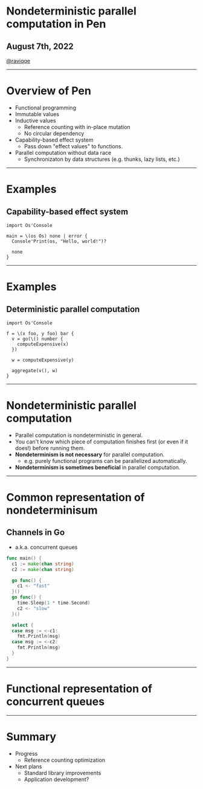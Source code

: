 # Nondeterministic parallel computation in Pen

## August 7th, 2022

[@raviqqe](https://github.com/raviqqe)

---

# Overview of Pen

- Functional programming
- Immutable values
- Inductive values
  - Reference counting with in-place mutation
  - No circular dependency
- Capability-based effect system
  - Pass down "effect values" to functions.
- Parallel computation without data race
  - Synchronizaton by data structures (e.g. thunks, lazy lists, etc.)

---

# Examples

## Capability-based effect system

```pen
import Os'Console

main = \(os Os) none | error {
  Console'Print(os, "Hello, world!")?

  none
}
```

---

# Examples

## Deterministic parallel computation

```pen
import Os'Console

f = \(x foo, y foo) bar {
  v = go(\() number {
    computeExpensive(x)
  })

  w = computeExpensive(y)

  aggregate(v(), w)
}
```

---

# Nondeterministic parallel computation

- Parallel computation is nondeterministic in general.
- You can't know which piece of computation finishes first (or even if it does!) before running them.
- **Nondeterminism is not necessary** for parallel computation.
  - e.g. purely functional programs can be parallelized automatically.
- **Nondeterminism is sometimes beneficial** in parallel computation.

---

# Common representation of nondeterminisum

## Channels in Go

- a.k.a. concurrent queues

```go
func main() {
  c1 := make(chan string)
  c2 := make(chan string)

  go func() {
    c1 <- "fast"
  }()
  go func() {
    time.Sleep(1 * time.Second)
    c2 <- "slow"
  }()

  select {
  case msg := <-c1:
    fmt.Println(msg)
  case msg := <-c2:
    fmt.Println(msg)
  }
}
```

---

# Functional representation of concurrent queues

---

# Summary

- Progress
  - Reference counting optimization
- Next plans
  - Standard library improvements
  - Application development?
